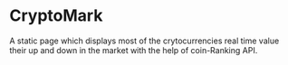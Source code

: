 # CryptoMark
A static page which displays most of the crytocurrencies real time value their up and down in the market with the help of coin-Ranking API.
